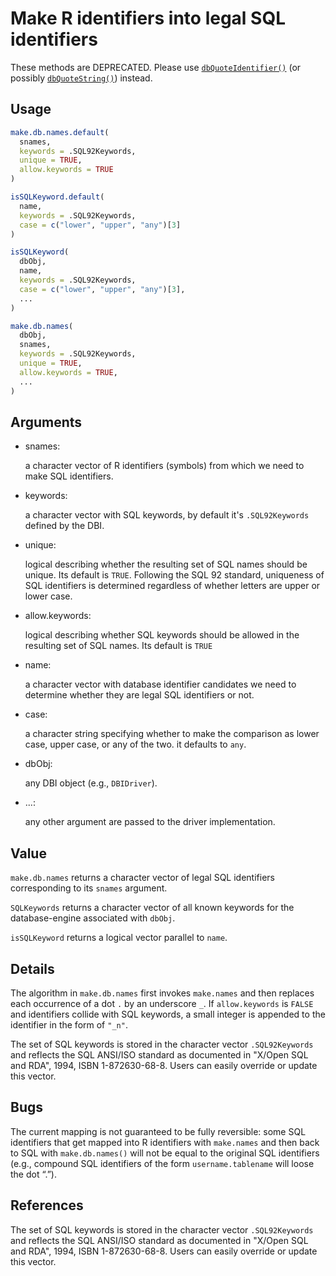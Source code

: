 # Make R identifiers into legal SQL identifiers

These methods are DEPRECATED. Please use
[`dbQuoteIdentifier()`](https://dbi.r-dbi.org/dev/reference/dbQuoteIdentifier.md)
(or possibly
[`dbQuoteString()`](https://dbi.r-dbi.org/dev/reference/dbQuoteString.md))
instead.

## Usage

``` r
make.db.names.default(
  snames,
  keywords = .SQL92Keywords,
  unique = TRUE,
  allow.keywords = TRUE
)

isSQLKeyword.default(
  name,
  keywords = .SQL92Keywords,
  case = c("lower", "upper", "any")[3]
)

isSQLKeyword(
  dbObj,
  name,
  keywords = .SQL92Keywords,
  case = c("lower", "upper", "any")[3],
  ...
)

make.db.names(
  dbObj,
  snames,
  keywords = .SQL92Keywords,
  unique = TRUE,
  allow.keywords = TRUE,
  ...
)
```

## Arguments

- snames:

  a character vector of R identifiers (symbols) from which we need to
  make SQL identifiers.

- keywords:

  a character vector with SQL keywords, by default it's `.SQL92Keywords`
  defined by the DBI.

- unique:

  logical describing whether the resulting set of SQL names should be
  unique. Its default is `TRUE`. Following the SQL 92 standard,
  uniqueness of SQL identifiers is determined regardless of whether
  letters are upper or lower case.

- allow.keywords:

  logical describing whether SQL keywords should be allowed in the
  resulting set of SQL names. Its default is `TRUE`

- name:

  a character vector with database identifier candidates we need to
  determine whether they are legal SQL identifiers or not.

- case:

  a character string specifying whether to make the comparison as lower
  case, upper case, or any of the two. it defaults to `any`.

- dbObj:

  any DBI object (e.g., `DBIDriver`).

- ...:

  any other argument are passed to the driver implementation.

## Value

`make.db.names` returns a character vector of legal SQL identifiers
corresponding to its `snames` argument.

`SQLKeywords` returns a character vector of all known keywords for the
database-engine associated with `dbObj`.

`isSQLKeyword` returns a logical vector parallel to `name`.

## Details

The algorithm in `make.db.names` first invokes `make.names` and then
replaces each occurrence of a dot `.` by an underscore `_`. If
`allow.keywords` is `FALSE` and identifiers collide with SQL keywords, a
small integer is appended to the identifier in the form of `"_n"`.

The set of SQL keywords is stored in the character vector
`.SQL92Keywords` and reflects the SQL ANSI/ISO standard as documented in
"X/Open SQL and RDA", 1994, ISBN 1-872630-68-8. Users can easily
override or update this vector.

## Bugs

The current mapping is not guaranteed to be fully reversible: some SQL
identifiers that get mapped into R identifiers with `make.names` and
then back to SQL with `make.db.names()` will not be equal to the
original SQL identifiers (e.g., compound SQL identifiers of the form
`username.tablename` will loose the dot “.”).

## References

The set of SQL keywords is stored in the character vector
`.SQL92Keywords` and reflects the SQL ANSI/ISO standard as documented in
"X/Open SQL and RDA", 1994, ISBN 1-872630-68-8. Users can easily
override or update this vector.
